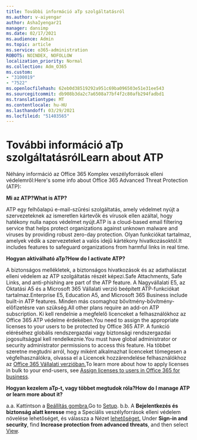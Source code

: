 ```yaml
---
title: További információ aTp szolgáltatásról
ms.author: v-aiyengar
author: AshaIyengar21
manager: dansimp
ms.date: 02/17/2021
ms.audience: Admin
ms.topic: article
ms.service: o365-administration
ROBOTS: NOINDEX, NOFOLLOW
localization_priority: Normal
ms.collection: Adm_O365
ms.custom:
- "3100019"
- "7522"
ms.openlocfilehash: 62eb0d38519292a951c69ba096503e51e31ee543
ms.sourcegitcommit: db908b3da2c7a6508a77bf4f2c80afb294fadbd1
ms.translationtype: MT
ms.contentlocale: hu-HU
ms.lasthandoff: 03/29/2021
ms.locfileid: "51403565"
---
```

# <a name="learn-about-atp"></a><span data-ttu-id="92997-102">További információ aTp szolgáltatásról</span><span class="sxs-lookup"><span data-stu-id="92997-102">Learn about ATP</span></span>

<span data-ttu-id="92997-103">Néhány információ az Office 365 Komplex veszélyforrások elleni védelemről:</span><span class="sxs-lookup"><span data-stu-id="92997-103">Here's some info about Office 365 Advanced Threat Protection (ATP):</span></span>

<span data-ttu-id="92997-104">**Mi az ATP?**</span><span class="sxs-lookup"><span data-stu-id="92997-104">**What is ATP?**</span></span>

<span data-ttu-id="92997-105">ATP egy felhőalapú e-mail-szűrési szolgáltatás, amely védelmet nyújt a szervezeteknek az ismeretlen kártevők és vírusok ellen azáltal, hogy hatékony nulla napos védelmet nyújt.</span><span class="sxs-lookup"><span data-stu-id="92997-105">ATP is a cloud-based email filtering service that helps protect organizations against unknown malware and viruses by providing robust zero-day protection.</span></span> <span data-ttu-id="92997-106">Olyan funkciókat tartalmaz, amelyek védik a szervezeteket a valós idejű kártékony hivatkozásoktól.</span><span class="sxs-lookup"><span data-stu-id="92997-106">It includes features to safeguard organizations from harmful links in real time.</span></span>

<span data-ttu-id="92997-107">**Hogyan aktiválható aTp?**</span><span class="sxs-lookup"><span data-stu-id="92997-107">**How do I activate ATP?**</span></span>

<span data-ttu-id="92997-108">A biztonságos mellékletek, a biztonságos hivatkozások és az adathalászat elleni védelem az ATP szolgáltatás részét képezi.</span><span class="sxs-lookup"><span data-stu-id="92997-108">Safe Attachments, Safe Links, and anti-phishing are part of the ATP feature.</span></span> <span data-ttu-id="92997-109">A Nagyvállalati E5, az Oktatási A5 és a Microsoft 365 Vállalati verzió beépített ATP-funkciókat tartalmaz.</span><span class="sxs-lookup"><span data-stu-id="92997-109">Enterprise E5, Education A5, and Microsoft 365 Business include built-in ATP features.</span></span> <span data-ttu-id="92997-110">Minden más csomaghoz bővítmény-bővítmény-előfizetésre van szükség.</span><span class="sxs-lookup"><span data-stu-id="92997-110">All other plans require an add-on ATP subscription.</span></span> <span data-ttu-id="92997-111">Ki kell rendelnie a megfelelő licenceket a felhasználókhoz az Office 365 ATP védelme érdekében.</span><span class="sxs-lookup"><span data-stu-id="92997-111">You need to assign the appropriate licenses to your users to be protected by Office 365 ATP.</span></span> <span data-ttu-id="92997-112">A funkció eléréséhez globális rendszergazdai vagy biztonsági rendszergazdai jogosultsággal kell rendelkeznie.</span><span class="sxs-lookup"><span data-stu-id="92997-112">You must have global administrator or security administrator permissions to access this feature.</span></span> <span data-ttu-id="92997-113">Ha többet szeretne megtudni arról, hogy miként alkalmazhat licenceket tömegesen a végfelhasználókra, olvassa el a Licencek hozzárendelése felhasználókhoz az [Office 365 Vállalati verzióban.](https://go.microsoft.com/fwlink/?linkid=2093435)</span><span class="sxs-lookup"><span data-stu-id="92997-113">To learn more about how to apply licenses in bulk to your end-users, see [Assign licenses to users in Office 365 for business](https://go.microsoft.com/fwlink/?linkid=2093435).</span></span>

<span data-ttu-id="92997-114">**Hogyan kezelem aTp-t, vagy többet megtudok róla?**</span><span class="sxs-lookup"><span data-stu-id="92997-114">**How do I manage ATP or learn more about it?**</span></span>

<span data-ttu-id="92997-115">a.</span><span class="sxs-lookup"><span data-stu-id="92997-115">a.</span></span> <span data-ttu-id="92997-116">Kattintson a [Beállítás gombra.](https://go.microsoft.com/fwlink/p/?linkid=2075721)</span><span class="sxs-lookup"><span data-stu-id="92997-116">Go to [Setup](https://go.microsoft.com/fwlink/p/?linkid=2075721).</span></span>
<span data-ttu-id="92997-117">b.</span><span class="sxs-lookup"><span data-stu-id="92997-117">b.</span></span> <span data-ttu-id="92997-118">A **Bejelentkezés és biztonság alatt keresse** meg a Speciális veszélyforrások elleni védelem növelése lehetőséget, és válassza a Nézet [lehetőséget.](https://go.microsoft.com/fwlink/?linkid=2109302) </span><span class="sxs-lookup"><span data-stu-id="92997-118">Under **Sign-in and security**, find **Increase protection from advanced threats**, and then select [View](https://go.microsoft.com/fwlink/?linkid=2109302).</span></span>
